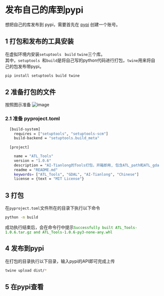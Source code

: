 # 发布自己的库到pypi
想把自己的库发布到 pypi，需要首先在 [pypi](https://pypi.org/) 创建一个账号。
## 1 打包和发布的工具安装
在虚拟环境内安装`setuptools ` `build` `twine`三个库。  
其中，`setuptools `和`build`是将自己写的python代码进行打包，`twine`用来将自己的包发布带pypi。
```bash
pip install setuptools build twine
```
## 2 准备打包的文件
按照图示准备
![image](https://github.com/AI-Tianlong/Useful-Tools/assets/50650583/7ff95674-f34d-46ad-b91e-f064e056767b)
### 2.1 准备 pyproject.toml
```bash
  [build-system]
    requires = ["setuptools", "setuptools-scm"]
    build-backend = "setuptools.build_meta"
    
  [project]   

    name = "ATL_Tools"
    version = "1.0.6"
    description = "AI-Tianlong的Tools打包，开箱即用, 包含ATL_path和ATL_gdal,可用于遥感图像处理"
    readme = "README.md"
    keywords= ["ATL_Tools", "GDAL", "AI-Tianlong", "Chinese"]
    license = {text = "MIT License"}

```
## 3 打包
在`pyproject.toml`文件所在的目录下执行以下命令
```bash
python -m build
```
成功执行结束后，会在命令行中提示<font color='green'>`Successfully built ATL_Tools-1.0.6.tar.gz and ATL_Tools-1.0.6-py3-none-any.whl`</font>
## 4 发布到pypi
在打包的目录执行以下目录，输入pypi的API即可完成上传
```bash
twine upload dist/*
```
## 5 在pypi查看
   
